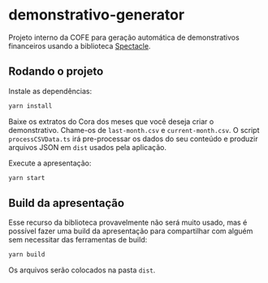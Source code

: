 # demonstrativo-generator

Projeto interno da COFE para geração automática de demonstrativos financeiros usando a biblioteca [Spectacle](https://github.com/FormidableLabs/spectacle/).

## Rodando o projeto

Instale as dependências:

```sh
yarn install
```

Baixe os extratos do Cora dos meses que você deseja criar o demonstrativo. Chame-os de `last-month.csv` e `current-month.csv`. O script `processCSVData.ts` irá pre-processar os dados do seu conteúdo e produzir arquivos JSON em `dist` usados pela aplicação.

Execute a apresentação:

```sh
yarn start
```

## Build da apresentação

Esse recurso da biblioteca provavelmente não será muito usado, mas é possível fazer uma build da apresentação para compartilhar com alguém sem necessitar das ferramentas de build:

```sh
yarn build
```

Os arquivos serão colocados na pasta `dist`.
